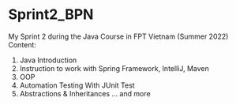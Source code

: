 # Sprint2_BPN
My Sprint 2 during the Java Course in FPT Vietnam (Summer 2022)
Content: 
1. Java Introduction
2. Instruction to work with Spring Framework, IntelliJ, Maven
3. OOP
4. Automation Testing With JUnit Test
5. Abstractions & Inheritances
... and more 
